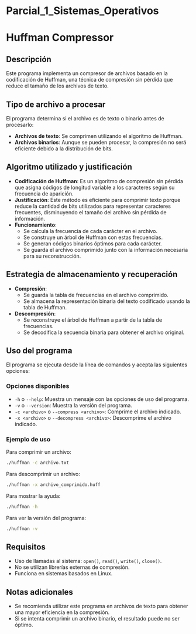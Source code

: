 # Parcial_1_Sistemas_Operativos
# Huffman Compressor

## Descripción
Este programa implementa un compresor de archivos basado en la codificación de Huffman, una técnica de compresión sin pérdida que reduce el tamaño de los archivos de texto.

## Tipo de archivo a procesar
El programa determina si el archivo es de texto o binario antes de procesarlo:
- **Archivos de texto**: Se comprimen utilizando el algoritmo de Huffman.
- **Archivos binarios**: Aunque se pueden procesar, la compresión no será eficiente debido a la distribución de bits.

## Algoritmo utilizado y justificación
- **Codificación de Huffman**: Es un algoritmo de compresión sin pérdida que asigna códigos de longitud variable a los caracteres según su frecuencia de aparición.
- **Justificación**: Este método es eficiente para comprimir texto porque reduce la cantidad de bits utilizados para representar caracteres frecuentes, disminuyendo el tamaño del archivo sin pérdida de información.
- **Funcionamiento**:
  - Se calcula la frecuencia de cada carácter en el archivo.
  - Se construye un árbol de Huffman con estas frecuencias.
  - Se generan códigos binarios óptimos para cada carácter.
  - Se guarda el archivo comprimido junto con la información necesaria para su reconstrucción.

## Estrategia de almacenamiento y recuperación
- **Compresión**:
  - Se guarda la tabla de frecuencias en el archivo comprimido.
  - Se almacena la representación binaria del texto codificado usando la tabla de Huffman.
- **Descompresión**:
  - Se reconstruye el árbol de Huffman a partir de la tabla de frecuencias.
  - Se decodifica la secuencia binaria para obtener el archivo original.

## Uso del programa
El programa se ejecuta desde la línea de comandos y acepta las siguientes opciones:

### Opciones disponibles
- `-h` o `--help`: Muestra un mensaje con las opciones de uso del programa.
- `-v` o `--version`: Muestra la versión del programa.
- `-c <archivo>` o `--compress <archivo>`: Comprime el archivo indicado.
- `-x <archivo>` o `--decompress <archivo>`: Descomprime el archivo indicado.

### Ejemplo de uso
Para comprimir un archivo:
```sh
./huffman -c archivo.txt
```

Para descomprimir un archivo:
```sh
./huffman -x archivo_comprimido.huff
```

Para mostrar la ayuda:
```sh
./huffman -h
```

Para ver la versión del programa:
```sh
./huffman -v
```

## Requisitos
- Uso de llamadas al sistema: `open()`, `read()`, `write()`, `close()`.
- No se utilizan librerías externas de compresión.
- Funciona en sistemas basados en Linux.

## Notas adicionales
- Se recomienda utilizar este programa en archivos de texto para obtener una mayor eficiencia en la compresión.
- Si se intenta comprimir un archivo binario, el resultado puede no ser óptimo.
